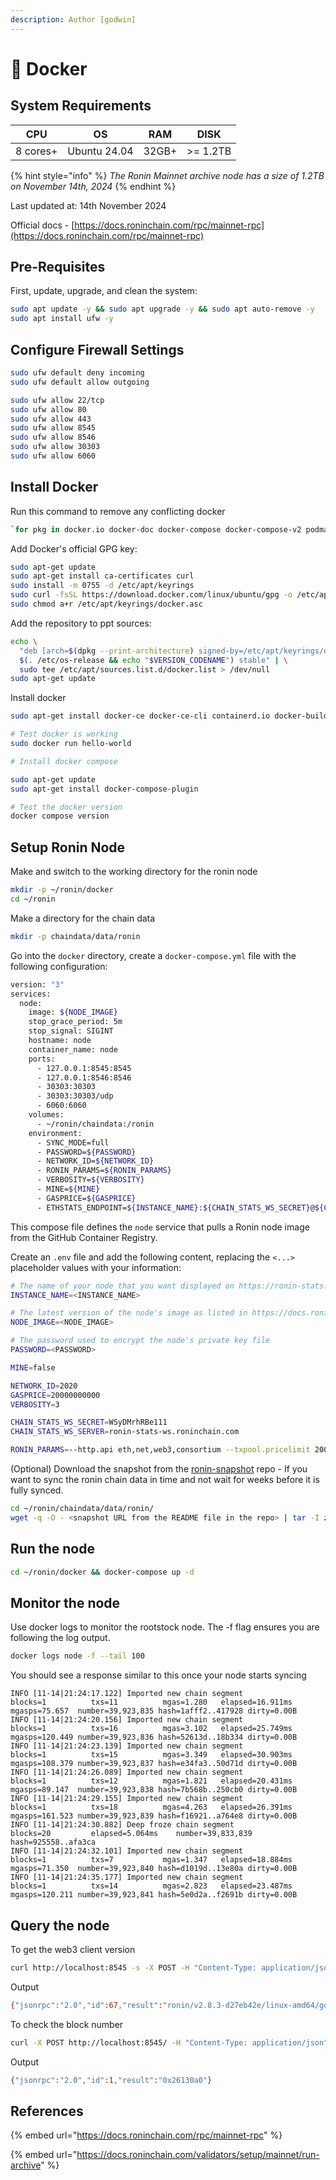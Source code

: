 ```yaml
---
description: Author [godwin]
---
```


# 🐳 Docker

## System Requirements

| CPU      | OS           | RAM   | DISK     |
| -------- | ------------ | ----- | -------- |
| 8 cores+ | Ubuntu 24.04 | 32GB+ | >= 1.2TB |

{% hint style="info" %}
_The Ronin Mainnet archive node has a size of 1.2TB on November 14th, 2024_
{% endhint %}

Last updated at: 14th November 2024

Official docs - [https://docs.roninchain.com/rpc/mainnet-rpc](https://docs.roninchain.com/rpc/mainnet-rpc)

## Pre-Requisites

First, update, upgrade, and clean the system:

```bash
sudo apt update -y && sudo apt upgrade -y && sudo apt auto-remove -y
sudo apt install ufw -y
```

## Configure Firewall Settings&#x20;

```bash
sudo ufw default deny incoming
sudo ufw default allow outgoing

sudo ufw allow 22/tcp
sudo ufw allow 80
sudo ufw allow 443
sudo ufw allow 8545
sudo ufw allow 8546
sudo ufw allow 30303
sudo ufw allow 6060
```

## Install Docker

Run this command to remove any conflicting docker

```bash
`for pkg in docker.io docker-doc docker-compose docker-compose-v2 podman-docker containerd runc; do sudo apt-get remove $pkg; done`
```

Add Docker's official GPG key:

```bash
sudo apt-get update
sudo apt-get install ca-certificates curl
sudo install -m 0755 -d /etc/apt/keyrings
sudo curl -fsSL https://download.docker.com/linux/ubuntu/gpg -o /etc/apt/keyrings/docker.asc
sudo chmod a+r /etc/apt/keyrings/docker.asc
```

Add the repository to ppt sources:

```bash
echo \
  "deb [arch=$(dpkg --print-architecture) signed-by=/etc/apt/keyrings/docker.asc] https://download.docker.com/linux/ubuntu \
  $(. /etc/os-release && echo "$VERSION_CODENAME") stable" | \
  sudo tee /etc/apt/sources.list.d/docker.list > /dev/null
sudo apt-get update
```

Install docker

```bash
sudo apt-get install docker-ce docker-ce-cli containerd.io docker-buildx-plugin docker-compose-plugin

# Test docker is working
sudo docker run hello-world

# Install docker compose

sudo apt-get update
sudo apt-get install docker-compose-plugin

# Test the docker version
docker compose version
```

## Setup Ronin Node

Make and switch to the working directory for the ronin node

```bash
mkdir -p ~/ronin/docker
cd ~/ronin
```

Make a directory for the chain data

```bash
mkdir -p chaindata/data/ronin
```

Go into the `docker` directory, create a `docker-compose.yml` file with the following configuration:

```bash
version: "3"
services:
  node:
    image: ${NODE_IMAGE}
    stop_grace_period: 5m
    stop_signal: SIGINT
    hostname: node
    container_name: node
    ports:
      - 127.0.0.1:8545:8545
      - 127.0.0.1:8546:8546
      - 30303:30303
      - 30303:30303/udp
      - 6060:6060
    volumes:
      - ~/ronin/chaindata:/ronin
    environment:
      - SYNC_MODE=full
      - PASSWORD=${PASSWORD}
      - NETWORK_ID=${NETWORK_ID}
      - RONIN_PARAMS=${RONIN_PARAMS}
      - VERBOSITY=${VERBOSITY}
      - MINE=${MINE}
      - GASPRICE=${GASPRICE}
      - ETHSTATS_ENDPOINT=${INSTANCE_NAME}:${CHAIN_STATS_WS_SECRET}@${CHAIN_STATS_WS_SERVER}:443
```

This compose file defines the `node` service that pulls a Ronin node image from the GitHub Container Registry.

Create an `.env` file and add the following content, replacing the `<...>` placeholder values with your information:

```bash
# The name of your node that you want displayed on https://ronin-stats.roninchain.com/
INSTANCE_NAME=<INSTANCE_NAME>

# The latest version of the node's image as listed in https://docs.roninchain.com/validators/setup/upgrade-validator
NODE_IMAGE=<NODE_IMAGE>

# The password used to encrypt the node's private key file
PASSWORD=<PASSWORD>

MINE=false

NETWORK_ID=2020
GASPRICE=20000000000
VERBOSITY=3

CHAIN_STATS_WS_SECRET=WSyDMrhRBe111
CHAIN_STATS_WS_SERVER=ronin-stats-ws.roninchain.com

RONIN_PARAMS=--http.api eth,net,web3,consortium --txpool.pricelimit 20000000000 --txpool.nolocals --cache 4096 --discovery.dns enrtree://AIGOFYDZH6BGVVALVJLRPHSOYJ434MPFVVQFXJDXHW5ZYORPTGKUI@nodes.roninchain.com
```

(Optional) Download the snapshot from the [ronin-snapshot](https://github.com/axieinfinity/ronin-snapshot) repo - If you want to sync the ronin chain data in time and not wait for weeks before it is fully synced.

```bash
cd ~/ronin/chaindata/data/ronin/
wget -q -O - <snapshot URL from the README file in the repo> | tar -I zstd -xvf -
```

## Run the node

```bash
cd ~/ronin/docker && docker-compose up -d
```

## Monitor the node

Use docker logs to monitor the rootstock node. The -f flag ensures you are following the log output.

```bash
docker logs node -f --tail 100
```

You should see a response similar to this once your node starts syncing

```
INFO [11-14|21:24:17.122] Imported new chain segment               blocks=1          txs=11          mgas=1.280   elapsed=16.911ms   mgasps=75.657  number=39,923,835 hash=1afff2..417928 dirty=0.00B
INFO [11-14|21:24:20.156] Imported new chain segment               blocks=1          txs=16          mgas=3.102   elapsed=25.749ms   mgasps=120.449 number=39,923,836 hash=52613d..18b334 dirty=0.00B
INFO [11-14|21:24:23.139] Imported new chain segment               blocks=1          txs=15          mgas=3.349   elapsed=30.903ms   mgasps=108.379 number=39,923,837 hash=e34fa3..50d71d dirty=0.00B
INFO [11-14|21:24:26.089] Imported new chain segment               blocks=1          txs=12          mgas=1.821   elapsed=20.431ms   mgasps=89.147  number=39,923,838 hash=7b568b..250cb0 dirty=0.00B
INFO [11-14|21:24:29.155] Imported new chain segment               blocks=1          txs=18          mgas=4.263   elapsed=26.391ms   mgasps=161.523 number=39,923,839 hash=f16921..a764e8 dirty=0.00B
INFO [11-14|21:24:30.882] Deep froze chain segment                 blocks=20         elapsed=5.064ms    number=39,833,839 hash=925558..afa3ca
INFO [11-14|21:24:32.101] Imported new chain segment               blocks=1          txs=7           mgas=1.347   elapsed=18.884ms   mgasps=71.350  number=39,923,840 hash=d1019d..13e80a dirty=0.00B
INFO [11-14|21:24:35.177] Imported new chain segment               blocks=1          txs=14          mgas=2.823   elapsed=23.487ms   mgasps=120.211 number=39,923,841 hash=5e0d2a..f2691b dirty=0.00B
```

## Query the node

To get the web3 client version

```bash
curl http://localhost:8545 -s -X POST -H "Content-Type: application/json" --data '{"jsonrpc":"2.0","method":"web3_clientVersion","params":[],"id":67}'
```

Output

```bash
{"jsonrpc":"2.0","id":67,"result":"ronin/v2.8.3-d27eb42e/linux-amd64/go1.20.10"}
```

To check the block number

```bash
curl -X POST http://localhost:8545/ -H "Content-Type: application/json" --data '{"jsonrpc":"2.0", "method":"eth_blockNumber","params":[],"id":1}'
```

Output

```bash
{"jsonrpc":"2.0","id":1,"result":"0x26130a0"}
```

## References

{% embed url="https://docs.roninchain.com/rpc/mainnet-rpc" %}

{% embed url="https://docs.roninchain.com/validators/setup/mainnet/run-archive" %}
